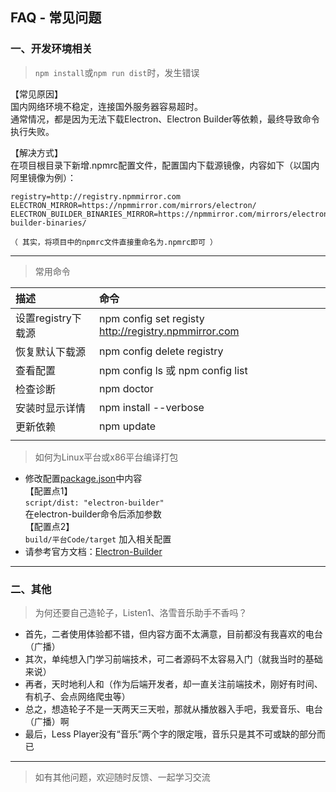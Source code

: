 ## FAQ - 常见问题

### 一、开发环境相关  
> `npm install`或`npm run dist`时，发生错误  
  
【常见原因】  
国内网络环境不稳定，连接国外服务器容易超时。  
通常情况，都是因为无法下载Electron、Electron Builder等依赖，最终导致命令执行失败。  
  
【解决方式】  
在项目根目录下新增.npmrc配置文件，配置国内下载源镜像，内容如下（以国内阿里镜像为例）：  
```
registry=http://registry.npmmirror.com
ELECTRON_MIRROR=https://npmmirror.com/mirrors/electron/
ELECTRON_BUILDER_BINARIES_MIRROR=https://npmmirror.com/mirrors/electron-builder-binaries/
```
`（ 其实，将项目中的npmrc文件直接重命名为.npmrc即可 ）`  
  
----------------------------------------------------------------------------------  
  
  
> 常用命令  
  
| 描述 | 命令 |  
| :-  | :- |
| 设置registry下载源 |  npm config set registy http://registry.npmmirror.com  |
| 恢复默认下载源   | npm config delete registry |
| 查看配置        | npm config ls 或 npm config list |
| 检查诊断        | npm doctor |
| 安装时显示详情   | npm install --verbose |
| 更新依赖        | npm update |
|   |   | 
    
> 如何为Linux平台或x86平台编译打包  
  
* 修改配置[package.json](package.json)中内容  
  【配置点1】  
  `script/dist: "electron-builder"`  
  在electron-builder命令后添加参数   
  【配置点2】   
  `build/平台Code/target` 加入相关配置  
* 请参考官方文档：[Electron-Builder](https://www.electron.build/) 
  
----------------------------------------------------------------------------------  
  
    
### 二、其他  
> 为何还要自己造轮子，Listen1、洛雪音乐助手不香吗？  
* 首先，二者使用体验都不错，但内容方面不太满意，目前都没有我喜欢的电台（广播）  
* 其次，单纯想入门学习前端技术，可二者源码不太容易入门（就我当时的基础来说）  
* 再者，天时地利人和（作为后端开发者，却一直关注前端技术，刚好有时间、有机子、会点网络爬虫等）  
* 总之，想造轮子不是一天两天三天啦，那就从播放器入手吧，我爱音乐、电台（广播）啊  
* 最后，Less Player没有“音乐”两个字的限定哦，音乐只是其不可或缺的部分而已  
  
----------------------------------------------------------------------------------  
  
    
> 如有其他问题，欢迎随时反馈、一起学习交流  
